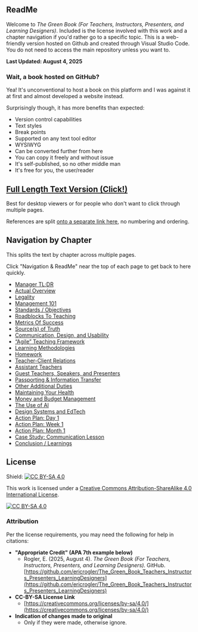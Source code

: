 ## ReadMe

Welcome to *The Green Book (For Teachers, Instructors, Presenters, and Learning Designers)*. Included is the license involved with this work and a chapter navigation if you'd rather go to a specific topic. This is a web-friendly version hosted on Github and created through Visual Studio Code. You do not need to access the main repository unless you want to.

**Last Updated: August 4, 2025**

### Wait, a book hosted on GitHub?

Yea! It's unconventional to host a book on this platform and I was against it at first and almost developed a website instead.

Surprisingly though, it has more benefits than expected:
- Version control capabilities
- Text styles
- Break points
- Supported on any text tool editor
- WYSIWYG
- Can be converted further from here
- You can copy it freely and without issue
- It's self-published, so no other middle man
- It's free for you, the user/reader

## [Full Length Text Version (Click!)](Y000_Green_Book_Full.md)
Best for desktop viewers or for people who don't want to click through multiple pages.

References are split [onto a separate link here](Y001_References_Separated.md), no numbering and ordering.

## Navigation by Chapter
This splits the text by chapter across multiple pages. 

Click "Navigation & ReadMe" near the top of each page to get back to here quickly.

- [Manager TL;DR](Z001_Manager_TLDR.md)
- [Actual Overview](Z002_The_Actual_Overview.md)
- [Legality](Z003_Legality.md)
- [Management 101](Z004_Management_101.md)
- [Standards / Objectives](Z005_Standards_Objectives.md)
- [Roadblocks To Teaching](Z006_Roadblocks_To_Teaching.md)
- [Metrics Of Success](Z007_Metrics_Of_Success.md)
- [Source(s) of Truth](Z008_Source(s)_Of_Truth.md)
- [Communication, Design, and Usability](Z009_Communication_Design_Usability.md)
- [“Agile” Teaching Framework](Z010_Agile_Teaching_Framework.md)
- [Learning Methodologies](Z011_Learning_Methodologies.md)
- [Homework](Z012_Homework.md)
- [Teacher-Client Relations](Z013_Teacher_Client_Relations.md)
- [Assistant Teachers](Z014_Assistant_Teachers.md)
- [Guest Teachers, Speakers, and Presenters](Z015_Guest_Teachers_Presenters.md)
- [Passporting & Information Transfer](Z016_Passporting_Information_Transfer.md)
- [Other Additional Duties](Z017_Other_Additional_Duties.md)
- [Maintaining Your Health](Z018_Maintaining_Your_Health.md)
- [Money and Budget Management](Z019_Money_Budget_Management.md)
- [The Use of AI](Z020_The_Use_Of_AI.md)
- [Design Systems and EdTech](Z021_Design_Systems_EdTech.md)
- [Action Plan: Day 1](Z022_Action_Plan_Day_1.md)
- [Action Plan: Week 1](Z023_Action_Plan_Week_1.md)
- [Action Plan: Month 1](Z024_Action_Plan_Month_1.md)
- [Case Study: Communication Lesson](Z025_Case_Study_Communication_Lesson_Example.md)
- [Conclusion / Learnings](Z026_Conclusion_Learnings.md)

## License

Shield: [![CC BY-SA 4.0][cc-by-sa-shield]][cc-by-sa]

This work is licensed under a
[Creative Commons Attribution-ShareAlike 4.0 International License][cc-by-sa].

[![CC BY-SA 4.0][cc-by-sa-image]][cc-by-sa]

[cc-by-sa]: http://creativecommons.org/licenses/by-sa/4.0/
[cc-by-sa-image]: https://licensebuttons.net/l/by-sa/4.0/88x31.png
[cc-by-sa-shield]: https://img.shields.io/badge/License-CC%20BY--SA%204.0-lightgrey.svg

### Attribution
Per the license requirements, you may need the following for help in citations:

- **"Appropriate Credit" (APA 7th example below)**
  - Rogler, E. (2025, August 4). *The Green Book (For Teachers, Instructors, Presenters, and Learning Designers).* GitHub. [https://github.com/ericrogler/The_Green_Book_Teachers_Instructors_Presenters_LearningDesigners](https://github.com/ericrogler/The_Green_Book_Teachers_Instructors_Presenters_LearningDesigners)
- **CC-BY-SA License Link**
  - [https://creativecommons.org/licenses/by-sa/4.0/](https://creativecommons.org/licenses/by-sa/4.0/)
- **Indication of changes made to original**
  - Only if they were made, otherwise ignore.